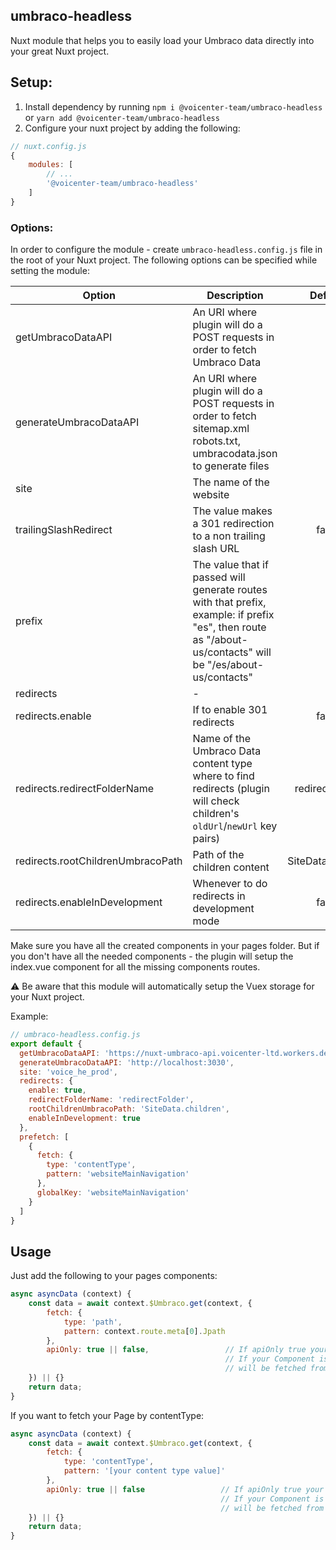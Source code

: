 ## umbraco-headless
Nuxt module that helps you to easily load your Umbraco data directly into your great Nuxt project.

## Setup:
1. Install dependency by running `npm i @voicenter-team/umbraco-headless` or `yarn add @voicenter-team/umbraco-headless`
2. Configure your nuxt project by adding the following:

```js
// nuxt.config.js
{
    modules: [
        // ...
        '@voicenter-team/umbraco-headless'
    ]
}
```
### Options:
In order to configure the module - create `umbraco-headless.config.js` file in the root of your Nuxt project.
The following options can be specified while setting the module:

| Option                            | Description                                                                                                                                                 |      Default      | Required |
|-----------------------------------|-------------------------------------------------------------------------------------------------------------------------------------------------------------|:-----------------:| :------: |
| getUmbracoDataAPI                 | An URI where plugin will do a POST requests in order to fetch Umbraco Data                                                                                  |         -         | true     |
| generateUmbracoDataAPI            | An URI where plugin will do a POST requests in order to fetch sitemap.xml robots.txt, umbracodata.json to generate files                                    |         -         | true     |
| site                              | The name of the website                                                                                                                                     |         -         | true     |
| trailingSlashRedirect             | The value makes a 301 redirection to a non trailing slash URL                                                                                               |       false       | false    |
| prefix                            | The value that if passed will generate routes with that prefix, example: if prefix "es", then route as "/about-us/contacts" will be "/es/about-us/contacts" |        ''         | false    |
| redirects                         | -                                                                                                                                                           |         -         | false    |
| redirects.enable                  | If to enable 301 redirects                                                                                                                                  |       false       | -        |
| redirects.redirectFolderName      | Name of the Umbraco Data content type where to find redirects (plugin will check children's `oldUrl`/`newUrl` key pairs)                                    |  redirectFolder   | -        |
| redirects.rootChildrenUmbracoPath | Path of the children content                                                                                                                                | SiteData.children | -        |
| redirects.enableInDevelopment     | Whenever to do redirects in development mode                                                                                                                |       false       | -        |

Make sure you have all the created components in your pages folder. But if you don't have all the needed components - the plugin will setup the index.vue component for all the missing components routes.

:warning: Be aware that this module will automatically setup the Vuex storage for your Nuxt project.

Example:
```js
// umbraco-headless.config.js
export default {
  getUmbracoDataAPI: 'https://nuxt-umbraco-api.voicenter-ltd.workers.dev/',
  generateUmbracoDataAPI: 'http://localhost:3030',
  site: 'voice_he_prod',
  redirects: {
    enable: true,
    redirectFolderName: 'redirectFolder',
    rootChildrenUmbracoPath: 'SiteData.children',
    enableInDevelopment: true
  },
  prefetch: [
    {
      fetch: {
        type: 'contentType',
        pattern: 'websiteMainNavigation'
      },
      globalKey: 'websiteMainNavigation'
    }
  ]
}
```
## Usage
Just add the following to your pages components:
```js
async asyncData (context) {
    const data = await context.$Umbraco.get(context, {
        fetch: {
            type: 'path',
            pattern: context.route.meta[0].Jpath
        },
        apiOnly: true || false,                 // If apiOnly true your page will be fetched from api
                                                // If your Component is available in Vue store you set apiOnly false and your component
                                                // will be fetched from your Vuex store
    }) || {}
    return data;
}
```

If you want to fetch your Page by contentType:
```js
async asyncData (context) {
    const data = await context.$Umbraco.get(context, {
        fetch: {
            type: 'contentType',
            pattern: '[your content type value]'
        },
        apiOnly: true || false                 // If apiOnly true your page will be fetched from api
                                               // If your Component is available in Vue store you set apiOnly false and your component
                                               // will be fetched from your Vuex store
    }) || {}
    return data;
}
```
